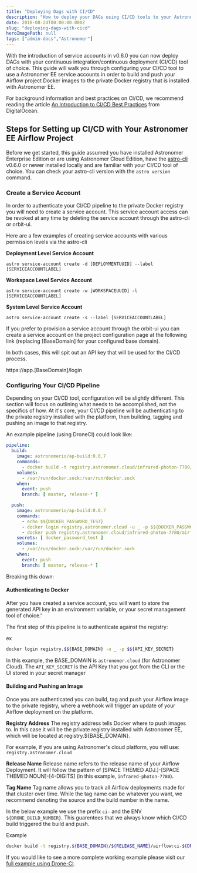 ```yaml
---
title: "Deploying Dags with CI/CD"
description: "How to deploy your DAGs using CI/CD tools to your Astronomer Airflow cluster."
date: 2018-08-24T00:00:00.000Z
slug: "deploying-dags-with-cicd"
heroImagePath: null
tags: ["admin-docs","Astronomer"]
---
```


With the introduction of service accounts in v0.6.0 you can now deploy DAGs with your continuous integration/continuous deployment (CI/CD) tool of choice. This guide will walk you through configuring your CI/CD tool to use a Astronomer EE service accounts in order to build and push your Airflow project Docker images to the private Docker registry that is installed with Astronomer EE.


For background information and best practices on CI/CD, we recommend reading the article [An Introduction to CI/CD Best Practices](https://www.digitalocean.com/community/tutorials/an-introduction-to-ci-cd-best-practices) from DigitalOcean.

## Steps for Setting up CI/CD with Your Astronomer EE Airflow Project
Before we get started, this guide assumed you have installed Astronomer Enterprise Edition or are using Astronomer Cloud Edition, have the [astro-cli](https://github.com/astronomerio/astro-cli) v0.6.0 or newer installed locally and are familiar with your CI/CD tool of choice. You can check your astro-cli version with the `astro version` command.



### Create a Service Account

In order to authenticate your CI/CD pipeline to the private Docker registry you will need to create a service account. This service account access can be revoked at any time by deleting the service account through the astro-cli or orbit-ui.

Here are a few examples of creating service accounts with various permission levels via the astro-cli

__Deployment Level Service Account__

```sa
astro service-account create -d [DEPLOYMENTUUID] --label [SERVICEACCOUNTLABEL]
```

__Workspace Level Service Account__
```sa
astro service-account create -w [WORKSPACEUUID] -l [SERVICEACCOUNTLABEL]
```

__System Level Service Account__
```sa
astro service-account create -s --label [SERVICEACCOUNTLABEL]
```

If you prefer to provision a service account through the orbit-ui you can create a service account on the project configuration page at the following link (replacing [BaseDomain] for your configured base domain).

In both cases, this will spit out an API key that will be used for the CI/CD process.

https://app.[BaseDomain]/login

### Configuring Your CI/CD Pipeline

Depending on your CI/CD tool, configuration will be slightly different. This section will focus on outlining what needs to be accomplished, not the specifics of how. 
At it's core, your CI/CD pipeline will be authenticating to the private registry installed with the platform, then building, tagging and pushing an image to that registry.

An example pipeline (using DroneCI) could look like:

```yaml
pipeline:
  build:
    image: astronomerio/ap-build:0.0.7
    commands:
      - docker build -t registry.astronomer.cloud/infrared-photon-7780/airflow:ci-${DRONE_BUILD_NUMBER} .
    volumes:
      - /var/run/docker.sock:/var/run/docker.sock
    when:
      event: push
      branch: [ master, release-* ]

  push:
    image: astronomerio/ap-build:0.0.7
    commands:
      - echo $${DOCKER_PASSWORD_TEST}
      - docker login registry.astronomer.cloud -u _ -p $${DOCKER_PASSWORD_TEST}
      - docker push registry.astronomer.cloud/infrared-photon-7780/airflow:ci-${DRONE_BUILD_NUMBER}
    secrets: [ docker_password_test ]
    volumes:
      - /var/run/docker.sock:/var/run/docker.sock
    when:
      event: push
      branch: [ master, release-* ]
```

Breaking this down:

#### Authenticating to Docker
After you have created a service account, you will want to store the generated API key in an environment variable, or your secret management tool of choice.'

The first step of this pipeline is to authenticate against the registry:

ex
```bash
docker login registry.$${BASE_DOMAIN} -u _ -p $${API_KEY_SECRET}
```
In this example, the BASE_DOMAIN is `astronomer.cloud` (for Astronomer Cloud). The `API_KEY_SECRET` is the API Key that you got from the CLI or the UI stored in your secret manager


#### Building and Pushing an Image
Once you are authenticated you can build, tag and push your Airflow image to the private registry, where a webhook will trigger an update of your Airflow deployment on the platform.


__Registry Address__
The registry address tells Docker where to push images to. In this case it will be the private registry installed with Astronomer EE, which will be located at registry.${BASE_DOMAIN}.

For example, if you are using Astronomer's cloud platform, you will use:
`registry.astronomer.cloud`

__Release Name__
Release name refers to the release name of your Airflow Deployment. It will follow the pattern of [SPACE THEMED ADJ.]-[SPACE THEMED NOUN]-[4-DIGITS] (in this example, `infrared-photon-7780`). 


__Tag Name__
Tag name allows you to track all Airflow deployments made for that cluster over time. While the tag name can be whatever you want, we recommend denoting the source and the build number in the name.

In the below example we use the prefix `ci-` and the ENV `${DRONE_BUILD_NUMBER}`. This guarentees that we always know which CI/CD build triggered the build and push.

Example

```bash
docker build -t registry.${BASE_DOMAIN}/${RELEASE_NAME}/airflow:ci-${DRONE_BUILD_NUMBER} .
```


If you would like to see a more complete working example please visit our [full example using Drone-CI](https://github.com/astronomerio/example-dags/blob/master/.drone.yml).
